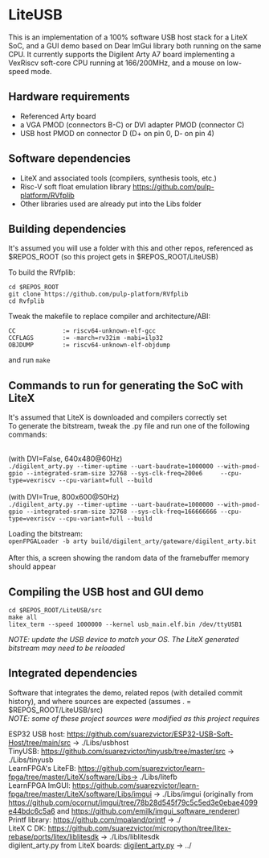 # LiteUSB
This is an implementation of a 100% software USB host stack for a LiteX SoC, and a GUI demo based on Dear ImGui library both running on the same CPU. It currently supports the Digilent Arty A7 board implementing a VexRiscv soft-core CPU running at 166/200MHz, and a mouse on low-speed mode.

## Hardware requirements
* Referenced Arty board
* a VGA PMOD (connectors B-C) or DVI adapter PMOD (connector C) 
* USB host PMOD on connector D (D+ on pin 0, D- on pin 4)

## Software dependencies
* LiteX and associated tools (compilers, synthesis tools, etc.)
* Risc-V soft float emulation library https://github.com/pulp-platform/RVfplib
* Other libraries used are already put into the Libs folder

##  Building dependencies
It's assumed you will use a folder with this and other repos, referenced as $REPOS_ROOT (so this project gets in $REPOS_ROOT/LiteUSB)

To build the RVfplib:
```
cd $REPOS_ROOT
git clone https://github.com/pulp-platform/RVfplib
cd Rvfplib
```

Tweak the makefile to replace compiler and architecture/ABI:
```
CC             := riscv64-unknown-elf-gcc
CCFLAGS        := -march=rv32im -mabi=ilp32
OBJDUMP        := riscv64-unknown-elf-objdump
```
and run `make`

##  Commands to run for generating the SoC with LiteX
It's assumed that LiteX is downloaded and compilers correctly set<br>
To generate the bitstream, tweak the .py file and run one of the following commands:

<br>(with DVI=False, 640x480@60Hz)
<br>```./digilent_arty.py --timer-uptime --uart-baudrate=1000000 --with-pmod-gpio --integrated-sram-size 32768 --sys-clk-freq=200e6     --cpu-type=vexriscv --cpu-variant=full --build```
<br>
<br>(with DVI=True,  800x600@50Hz)
<br>```./digilent_arty.py --timer-uptime --uart-baudrate=1000000 --with-pmod-gpio --integrated-sram-size 32768 --sys-clk-freq=166666666 --cpu-type=vexriscv --cpu-variant=full --build```

Loading the bitstream:<br>
```openFPGALoader -b arty build/digilent_arty/gateware/digilent_arty.bit```
<br><br>
After this, a screen showing the random data of the framebuffer memory should appear

## Compiling the USB host and GUI demo
```
cd $REPOS_ROOT/LiteUSB/src
make all
litex_term --speed 1000000 --kernel usb_main.elf.bin /dev/ttyUSB1
```
*NOTE: update the USB device to match your OS. The LiteX generated bitstream may need to be reloaded*

## Integrated dependencies
Software that integrates the demo, related repos (with detailed commit history), and where sources are expected (assumes . = $REPOS_ROOT/LiteUSB/src)
<br>*NOTE: some of these project sources were modified as this project requires*

ESP32 USB host:
https://github.com/suarezvictor/ESP32-USB-Soft-Host/tree/main/src → ./Libs/usbhost
<br>
TinyUSB:
https://github.com/suarezvictor/tinyusb/tree/master/src → ./Libs/tinyusb
<br>
LearnFPGA's LiteFB:
https://github.com/suarezvictor/learn-fpga/tree/master/LiteX/software/Libs→ ./Libs/litefb
<br>
LearnFPGA ImGUI:
https://github.com/suarezvictor/learn-fpga/tree/master/LiteX/software/Libs/imgui → ./Libs/imgui
(originally from https://github.com/ocornut/imgui/tree/78b28d545f79c5c5ed3e0ebae4099e44bdc6c5a6 and https://github.com/emilk/imgui_software_renderer)
<br>
Printf library:
https://github.com/mpaland/printf -> ./
<br>
LiteX C DK:
https://github.com/suarezvictor/micropython/tree/litex-rebase/ports/litex/liblitesdk → ./Libs/liblitesdk
<br>
digilent_arty.py from LiteX boards:
[digilent_arty.py](https://github.com/suarezvictor/litex-boards/blob/master/litex_boards/targets/digilent_arty.py) → ../
<br>


